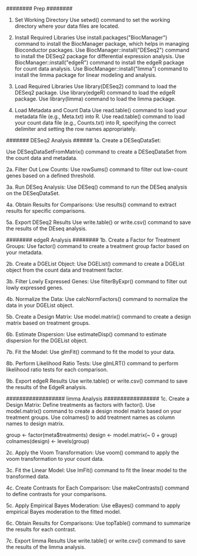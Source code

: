 ######## Prep ########
1. Set Working Directory
Use setwd() command to set the working directory where your data files are located.

2. Install Required Libraries
Use install.packages("BiocManager") command to install the BiocManager package, which helps in managing Bioconductor packages.
Use BiocManager::install("DESeq2") command to install the DESeq2 package for differential expression analysis.
Use BiocManager::install("edgeR") command to install the edgeR package for count data analysis.
Use BiocManager::install("limma") command to install the limma package for linear modeling and analysis.

3. Load Required Libraries
Use library(DESeq2) command to load the DESeq2 package.
Use library(edgeR) command to load the edgeR package.
Use library(limma) command to load the limma package.

4. Load Metadata and Count Data
Use read.table() command to load your metadata file (e.g., Meta.txt) into R.
Use read.table() command to load your count data file (e.g., Counts.txt) into R, specifying the correct delimiter and setting the row names appropriately.

####### DESeq2 Analysis ######
1a. Create a DESeqDataSet:

Use DESeqDataSetFromMatrix() command to create a DESeqDataSet from the count data and metadata.

2a. Filter Out Low Counts:
Use rowSums() command to filter out low-count genes based on a defined threshold.

3a. Run DESeq Analysis:
Use DESeq() command to run the DESeq analysis on the DESeqDataSet.

4a. Obtain Results for Comparisons:
Use results() command to extract results for specific comparisons.

5a. Export DESeq2 Results
Use write.table() or write.csv() command to save the results of the DEseq analysis.

######## edgeR Analysis ########
1b. Create a Factor for Treatment Groups:
Use factor() command to create a treatment group factor based on your metadata.

2b. Create a DGEList Object:
Use DGEList() command to create a DGEList object from the count data and treatment factor.

3b. Filter Lowly Expressed Genes:
Use filterByExpr() command to filter out lowly expressed genes.

4b. Normalize the Data:
Use calcNormFactors() command to normalize the data in your DGEList object.

5b. Create a Design Matrix:
Use model.matrix() command to create a design matrix based on treatment groups.

6b. Estimate Dispersion:
Use estimateDisp() command to estimate dispersion for the DGEList object.

7b. Fit the Model:
Use glmFit() command to fit the model to your data.

8b. Perform Likelihood Ratio Tests:
Use glmLRT() command to perform likelihood ratio tests for each comparison.

9b. Export edgeR Results
Use write.table() or write.csv() command to save the results of the EdgeR analysis.

################## limma Analysis #################
1c. Create a Design Matrix:
Define treatments as factors with factor(). Use model.matrix() command to create a design model matrix based on your treatment groups. Use colnames() to add treatment names as column names to design matrix.

group <- factor(meta$treatments)
design <- model.matrix(~ 0 + group)
colnames(design) <- levels(group)


2c. Apply the Voom Transformation:
Use voom() command to apply the voom transformation to your count data.

3c. Fit the Linear Model:
Use lmFit() command to fit the linear model to the transformed data.

4c. Create Contrasts for Each Comparison:
Use makeContrasts() command to define contrasts for your comparisons.

5c. Apply Empirical Bayes Moderation:
Use eBayes() command to apply empirical Bayes moderation to the fitted model.

6c. Obtain Results for Comparisons:
Use topTable() command to summarize the results for each contrast.

7c. Export limma Results
Use write.table() or write.csv() command to save the results of the limma analysis.
